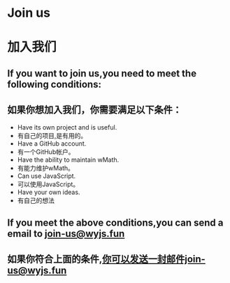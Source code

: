 # Join us
# 加入我们
## If you want to join us,you need to meet the following conditions:
## 如果你想加入我们，你需要满足以下条件：

- Have its own project and is useful.
- 有自己的项目,是有用的。
- Have a GitHub account.
- 有一个GitHub帐户。
- Have the ability to maintain wMath.
- 有能力维护wMath。
- Can use JavaScript.
- 可以使用JavaScript。
- Have your own ideas.
- 有自己的想法

## If you meet the above conditions,you can send a email to join-us@wyjs.fun
## 如果你符合上面的条件,你可以发送一封邮件join-us@wyjs.fun
